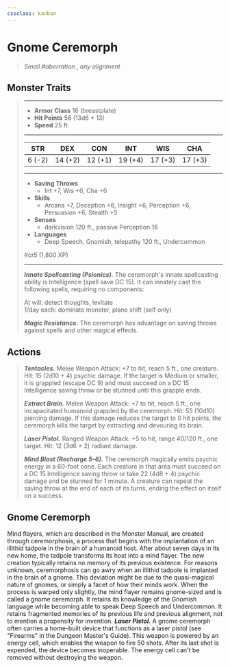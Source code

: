 ```yaml
---
cssclass: kanban
---
```


# Gnome Ceremorph
>*Small #aberration , any alignment*
## Monster Traits
>___
>- **Armor Class** 16 (breastplate)
>- **Hit Points** 58 (13d6 + 13)
>- **Speed** 25 ft.
>___
>|STR|DEX|CON|INT|WIS|CHA|
>|:---:|:---:|:---:|:---:|:---:|:---:|
>|6 (-2)|14 (+2)|12 (+1)|19 (+4)|17 (+3)|17 (+3)|
>___
>- **Saving Throws**
>	 - Int +7, Wis +6, Cha +6
>- **Skills**
>	 - Arcana +7, Deception +6, Insight +6, Perception +6, Persuasion +6, Stealth +5
>- **Senses**
>	 - darkvision 120 ft., passive Perception 16
>- **Languages**
>	 - Deep Speech, Gnomish, telepathy 120 ft., Undercommon
>
> #cr5 (1,800 XP)
>___
>***Innate Spellcasting (Psionics).*** The ceremorph's innate spellcasting ability is Intelligence (spell save DC 15). It can innately cast the following spells, requiring no components:  
>
>At will: detect thoughts, levitate  
>1/day each: dominate monster, plane shift (self only)  
>
>
>***Magic Resistance.*** The ceremorph has advantage on saving throws against spells and other magical effects.  
>
## Actions
>***Tentacles.*** Melee Weapon Attack: +7 to hit, reach 5 ft., one creature. Hit: 15 (2d10 + 4) psychic damage. If the target is Medium or smaller, it is grappled (escape DC 9) and must succeed on a DC 15 Intelligence saving throw or be stunned until this grapple ends.  
>
>***Extract Brain.*** Melee Weapon Attack: +7 to hit, reach 5 ft., one incapacitated humanoid grappled by the ceremorph. Hit: 55 (10d10) piercing damage. If this damage reduces the target to 0 hit points, the ceremorph kills the target by extracting and devouring its brain.  
>
>***Laser Pistol.*** Ranged Weapon Attack: +5 to hit, range 40/120 ft., one target. Hit: 12 (3d6 + 2) radiant damage.  
>
>***Mind Blast (Recharge 5–6).*** The ceremorph magically emits psychic energy in a 60-foot cone. Each creature in that area must succeed on a DC 15 Intelligence saving throw or take 22 (4d8 + 4) psychic damage and be stunned for 1 minute. A creature can repeat the saving throw at the end of each of its turns, ending the effect on itself on a success.
## Gnome Ceremorph
Mind flayers, which are described in the Monster Manual, are created through ceremorphosis, a process that begins with the implantation of an illithid tadpole in the brain of a humanoid host. After about seven days in its new home, the tadpole transforms its host into a mind flayer. The new creation typically retains no memory of its previous existence.
For reasons unknown, ceremorphosis can go awry when an illithid tadpole is implanted in the brain of a gnome. This deviation might be due to the quasi-magical nature of gnomes, or simply a facet of how their minds work. When the process is warped only slightly, the mind flayer remains gnome-sized and is called a gnome ceremorph. It retains its knowledge of the Gnomish language while becoming able to speak Deep Speech and Undercommon. It retains fragmented memories of its previous life and previous alignment, not to mention a propensity for invention.
***Laser Pistol.*** A gnome ceremorph often carries a home-built device that functions as a laser pistol (see "Firearms" in the Dungeon Master's Guide). This weapon is powered by an energy cell, which enables the weapon to fire 50 shots. After its last shot is expended, the device becomes inoperable. The energy cell can't be removed without destroying the weapon.